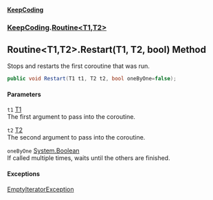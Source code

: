 #### [KeepCoding](index.md 'index')
### [KeepCoding](KeepCoding.md 'KeepCoding').[Routine&lt;T1,T2&gt;](Routine.T1.T2..md 'KeepCoding.Routine&lt;T1,T2&gt;')
## Routine&lt;T1,T2&gt;.Restart(T1, T2, bool) Method
Stops and restarts the first coroutine that was run.  
```csharp
public void Restart(T1 t1, T2 t2, bool oneByOne=false);
```
#### Parameters
<a name='KeepCoding.Routine.T1.T2..Restart(T1.T2.bool).t1'></a>
`t1` [T1](Routine.T1.T2..md#KeepCoding.Routine.T1.T2..T1 'KeepCoding.Routine&lt;T1,T2&gt;.T1')  
The first argument to pass into the coroutine.
  
<a name='KeepCoding.Routine.T1.T2..Restart(T1.T2.bool).t2'></a>
`t2` [T2](Routine.T1.T2..md#KeepCoding.Routine.T1.T2..T2 'KeepCoding.Routine&lt;T1,T2&gt;.T2')  
The second argument to pass into the coroutine.
  
<a name='KeepCoding.Routine.T1.T2..Restart(T1.T2.bool).oneByOne'></a>
`oneByOne` [System.Boolean](https://docs.microsoft.com/en-us/dotnet/api/System.Boolean 'System.Boolean')  
If called multiple times, waits until the others are finished.
  
#### Exceptions
[EmptyIteratorException](EmptyIteratorException.md 'KeepCoding.Internal.EmptyIteratorException')  
